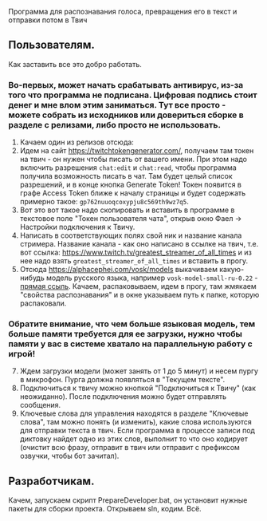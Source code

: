 Программа для распознавания голоса, превращения его в текст и отправки потом в Твич

## Пользователям.

Как заставить все это добро работать.

### Во-первых, может начать срабатывать антивирус, из-за того что программа не подписана. Цифровая подпись стоит денег и мне влом этим заниматься. Тут все просто - можете собрать из исходников или довериться сборке в разделе с релизами, либо просто не использовать.

1. Качаем один из релизов отсюда:
2. Идем на сайт https://twitchtokengenerator.com/, получаем там токен на твич - он нужен чтобы писать от вашего имени. При этом надо включить разрешения `chat:edit` и `chat:read`, чтобы программа получила возможность писать в чат. Там будет целый список разрешений, и в конце кнопка Generate Token! Токен появится в графе Access Token ближе к началу страницы и будет содержать примерно такое: `gp762nuuoqcoxypju8c569th9wz7q5`.
3. Вот это вот такое надо скопировать и вставить в программе в текстовое поле "Токен пользователя чата", открыв окно Фаел -> Настройки подключения к Твичу.
4. Написать в соответствующих полях свой ник и название канала стримера. Название канала - как оно написано в ссылке на твич, т.е. вот ссылка: https://www.twitch.tv/greatest_streamer_of_all_times и из нее надо взять `greatest_streamer_of_all_times` и вставить в прогу.
5. Отсюда https://alphacephei.com/vosk/models выкачиваем какую-нибудь модель русского языка, например `vosk-model-small-ru-0.22` - [прямая ссыль](https://alphacephei.com/vosk/models/vosk-model-small-ru-0.22.zip). Качаем, распаковываем, идем в прогу, там жмякаем "свойства распознавания" и в окне указываем путь к папке, которую распаковали.

  ### Обратите внимание, что чем больше языковая модель, тем больше памяти требуется для ее загрузки, нужно чтобы памяти у вас в системе хватало на параллельную работу с игрой!

7. Ждем загрузки модели (может занять от 1 до 5 минут) и несем пургу в микрофон. Пурга должна появляться в "Текущем тексте".
8. Подключиться к твичу можно кнопкой "Подключиться к Твичу" (как неожиданно). После подключения можно будет отправлять сообщения.
9. Ключевые слова для управления находятся в разделе "Ключевые слова", там можно понять (и изменить), какие слова используются для отправки текста в твич. Если программа в процессе записи под диктовку найдет одно из этих слов, выполнит то что оно кодирует (очистит всю фразу, отправит в твич или отправит с префиксом озвучки, чтобы бот зачитал).


## Разработчикам.

Качем, запускаем скрипт PrepareDeveloper.bat, он установит нужные пакеты для сборки проекта. Открываем sln, кодим. Всё.
